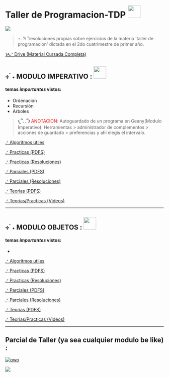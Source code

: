 # Taller de Programacion-TDP  <img src="https://i.pinimg.com/736x/61/b2/87/61b287df6e65261ada6f6b274159881b.jpg" width="40" height="40">

<img src="https://i.pinimg.com/736x/80/f2/78/80f278dbe03db7e3d4ec4f8efec2cc46.jpg" width="" height="">


> ⋆. 𐙚 ˚resoluciones propias sobre ejercicios de la materia 'taller de programación' dictada en el 2do cuatrimestre de primer año.


<a href="https://drive.google.com/drive/folders/1Zima9quYKk92Z_nyHdGYrtXfBaZAGnwu" target="_blank">ᝰ.ᐟ Drive (Material Cursada Completa)</a>


## ⊹ ࣪ ˖ MODULO <font color="">IMPERATIVO</font> : <img src="https://i.pinimg.com/1200x/b5/e6/91/b5e691b2ffeaa7c31a22e94053af5029.jpg" width="40" height="">

#### temas ***importantes*** vistos: 
* Ordenación
* Recursión 
* Arboles


>**𐔌՞. .՞𐦯**<font color="red"> ANOTACION</font>: Autoguardado de un programa en Geany(Modulo Imperativo): Herramientas > administrador de complementos > acciones de guardado > preferencias y ahí elegis el intervalo.


<a href="https://github.com/dulicito/Taller-de-Programacion-TDP-/tree/main/%E2%8A%B9%20%E0%A3%AA%20%CB%96%20Modulo%20Imperativo%20/%E2%8A%B9%20%E0%A3%AA%20%CB%96%20Algoritmos" target="_blank">.ᐟ Algoritmos utiles</a>

<a href="https://drive.google.com/drive/folders/19dW_WunhpnnZtwKNRxm63wZa_KW-OkKF" target="_blank">.ᐟ Practicas (PDFS) 

<a href="https://github.com/dulicito/Taller-de-Programacion-TDP-/tree/main/%E2%8A%B9%20%E0%A3%AA%20%CB%96%20Modulo%20Imperativo%20/%E2%8A%B9%20%E0%A3%AA%20%CB%96Practicas" target="_blank">.ᐟ Practicas (Resoluciones)</a>

<a href="https://drive.google.com/drive/folders/1Mvh_OE30JeMtmmPuxIxFfnDu2EzgWEUz" target="_blank">.ᐟ Parciales (PDFS)</a> 

<a href="https://github.com/dulicito/Taller-de-Programacion-TDP-/tree/main/%E2%8A%B9%20%E0%A3%AA%20%CB%96%20Modulo%20Imperativo%20/%E2%8A%B9%20%E0%A3%AA%20%CB%96%20Parciales" target="_blank">.ᐟ Parciales (Resoluciones)</a> 

<a href="https://drive.google.com/drive/folders/1zh5JAgjEodbynRxS5s5YDH4NncYZUJXf" target="_blank">.ᐟ Teorias (PDFS)</a> 

<a href="https://www.youtube.com/watch?v=0dXSmfKcrhI&list=PL5dqmXOcJSUpBrwCN1A-kkkyGqANquoGC" target="_blank">.ᐟ Teorias/Practicas (Videos)</a>

---
## ⊹ ࣪ ˖ MODULO <font color="">OBJETOS</font> : <img src="https://i.pinimg.com/1200x/d8/69/79/d869796c4e22e634ecb251ec88bf5b2b.jpg" width="40" height="">

#### temas ***importantes*** vistos: 
*



<a href="" target="_blank">.ᐟ Algoritmos utiles</a>

<a href="https://drive.google.com/drive/folders/1inNAChdcVwViZBDoSSjQf5vAxA1Cu9xI">.ᐟ Practicas (PDFS) 

<a href="https://github.com/dulicito/Taller-de-Programacion-TDP-/tree/main/%E2%8A%B9%20%E0%A3%AA%20%CB%96%20Modulo%20Objetos/%E2%8A%B9%20%E0%A3%AA%20%CB%96%20Practicas/TP_ProyectoAlumnos" target="_blank">.ᐟ Practicas (Resoluciones)</a>

<a href="https://drive.google.com/drive/folders/130eKK7YnpKqM_EFxeVC_4N5EFge-wR73">.ᐟ Parciales (PDFS)</a> 

<a href="https://github.com/dulicito/Taller-de-Programacion-TDP-/tree/main/%E2%8A%B9%20%E0%A3%AA%20%CB%96%20Modulo%20Objetos/%E2%8A%B9%20%E0%A3%AA%20%CB%96%20Parciales" target="_blank">.ᐟ Parciales (Resoluciones)</a> 

<a href="https://drive.google.com/drive/folders/1IeaMepFtZ5NISUSv-vOwCXpbcOc-ZBLm">.ᐟ Teorias (PDFS)</a> 

<a href="https://www.youtube.com/watch?v=0ix-_zDUiAA&list=PL5dqmXOcJSUopX_vB_Rqyhe6HjMKlmaOa" target="_blank">.ᐟ Teorias/Practicas (Videos)</a>


---
## Parcial de Taller (ya sea cualquier modulo be like) :
[![owo](https://img.youtube.com/vi/Jb9Ebe_rA8M/0.jpg)](https://www.youtube.com/watch?v=Jb9Ebe_rA8M)



<img src="https://i.pinimg.com/736x/9b/97/8b/9b978b5094ec1ebaa7abc08a481d4541.jpg" width="" height="">
